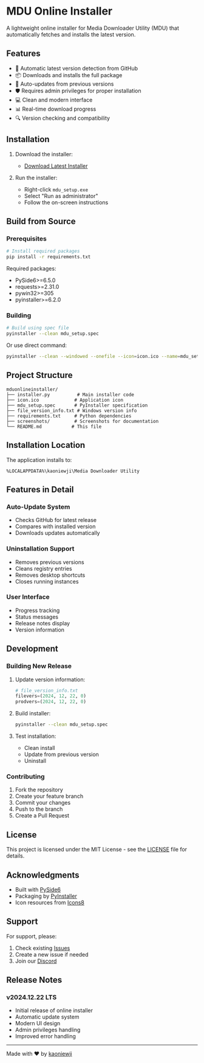 # MDU Online Installer

A lightweight online installer for Media Downloader Utility (MDU) that automatically fetches and installs the latest version.

## Features

- 🚀 Automatic latest version detection from GitHub
- 📦 Downloads and installs the full package
- 🔄 Auto-updates from previous versions
- 🛡️ Requires admin privileges for proper installation
- 💻 Clean and modern interface
- 📊 Real-time download progress
- 🔍 Version checking and compatibility

## Installation

1. Download the installer:
   - [Download Latest Installer](https://github.com/project-mdu/mdu-installer/releases/latest)

2. Run the installer:
   - Right-click `mdu_setup.exe`
   - Select "Run as administrator"
   - Follow the on-screen instructions

## Build from Source

### Prerequisites

```bash
# Install required packages
pip install -r requirements.txt
```

Required packages:
- PySide6>=6.5.0
- requests>=2.31.0
- pywin32>=305
- pyinstaller>=6.2.0

### Building

```bash
# Build using spec file
pyinstaller --clean mdu_setup.spec
```

Or use direct command:
```bash
pyinstaller --clean --windowed --onefile --icon=icon.ico --name=mdu_setup --version-file=file_version_info.txt installer.py
```

## Project Structure

```
mduonlineinstaller/
├── installer.py          # Main installer code
├── icon.ico             # Application icon
├── mdu_setup.spec       # PyInstaller specification
├── file_version_info.txt # Windows version info
├── requirements.txt     # Python dependencies
├── screenshots/         # Screenshots for documentation
└── README.md           # This file
```

## Installation Location

The application installs to:
```
%LOCALAPPDATA%\kaoniewji\Media Downloader Utility
```

## Features in Detail

### Auto-Update System
- Checks GitHub for latest release
- Compares with installed version
- Downloads updates automatically

### Uninstallation Support
- Removes previous versions
- Cleans registry entries
- Removes desktop shortcuts
- Closes running instances

### User Interface
- Progress tracking
- Status messages
- Release notes display
- Version information

## Development

### Building New Release

1. Update version information:
   ```python
   # file_version_info.txt
   filevers=(2024, 12, 22, 0)
   prodvers=(2024, 12, 22, 0)
   ```

2. Build installer:
   ```bash
   pyinstaller --clean mdu_setup.spec
   ```

3. Test installation:
   - Clean install
   - Update from previous version
   - Uninstall

### Contributing

1. Fork the repository
2. Create your feature branch
3. Commit your changes
4. Push to the branch
5. Create a Pull Request

## License

This project is licensed under the MIT License - see the [LICENSE](LICENSE) file for details.

## Acknowledgments

- Built with [PySide6](https://wiki.qt.io/Qt_for_Python)
- Packaging by [PyInstaller](https://www.pyinstaller.org/)
- Icon resources from [Icons8](https://icons8.com/)

## Support

For support, please:
1. Check existing [Issues](https://github.com/project-mdu/mdu-installer/issues)
2. Create a new issue if needed
3. Join our [Discord](https://discord.gg/your-server)

## Release Notes

### v2024.12.22 LTS
- Initial release of online installer
- Automatic update system
- Modern UI design
- Admin privileges handling
- Improved error handling

---
Made with ❤️ by [kaoniewji](https://github.com/kaoniewji)
